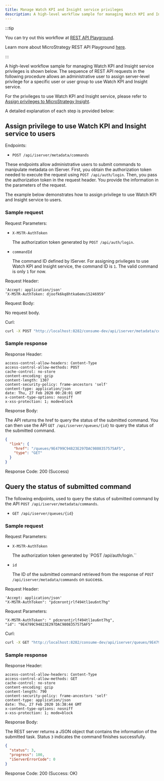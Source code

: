 ```yaml
---
title: Manage Watch KPI and Insight service privileges
description: A high-level workflow sample for managing Watch KPI and Insight service privileges is shown below. The sequence of REST API requests in the following procedure allows an administrative user to assign server-level privilege for a specific user or user group to use Watch KPI and Insight service.
---
```


:::tip

You can try out this workflow at [REST API Playground](https://www.postman.com/microstrategysdk/workspace/microstrategy-rest-api/folder/16131298-27dd7275-e91a-4fe8-900b-0590e0de37b6?ctx=documentation).

Learn more about MicroStrategy REST API Playground [here](/docs/getting-started/playground.md).

:::

A high-level workflow sample for managing Watch KPI and Insight service privileges is shown below. The sequence of REST API requests in the following procedure allows an administrative user to assign server-level privilege for a specific user or user group to use Watch KPI and Insight service.

For the privileges to use Watch KPI and Insight service, please refer to [Assign privileges to MicroStrategy Insight](https://doc-dev.microstrategy.com/producthelp/2021/Library/en-us/Content/insights_privileges.htm).

A detailed explanation of each step is provided below:

## Assign privilege to use Watch KPI and Insight service to users

Endpoints:

- `POST /api/iserver/metadata/commands`

These endpoints allow administrative users to submit commands to manipulate metadata on IServer. First, you obtain the authorization token needed to execute the request using `POST /api/auth/login`. Then, you pass the authorization token in the request header. You provide the information in the parameters of the request.

The example below demonstrates how to assign privilege to use Watch KPI and Insight service to users.

### Sample request

Request Parameters:

- `X-MSTR-AuthToken`

  The authorization token generated by `POST /api/auth/login`.

- `commandId`

  The command ID defined by IServer. For assigning privileges to use Watch KPI and Insight service, the command ID is `1`. The valid command is only `1` for now.

Request Header:

```http
'Accept: application/json'
‘X-MSTR-AuthToken: djoofk6kq8htka6emv15246959’
```

Request Body:

No request body.

Curl:

```bash
curl -X POST "http://localhost:8282/consume-dev/api/iserver/metadata/commands?commandId=1" -H "accept: application/json" -H "X-MSTR-AuthToken: djoofk6kq8htka6emv15246959"
```

### Sample response

Response Header:

```http
access-control-allow-headers: Content-Type
access-control-allow-methods: POST
cache-control: no-store
content-encoding: gzip
content-length: 1307
content-security-policy: frame-ancestors 'self'
content-type: application/json
date: Thu, 27 Feb 2020 00:28:01 GMT
x-content-type-options: nosniff
x-xss-protection: 1; mode=block
```

Response Body:

The API returns the href to query the status of the submitted command. You can then use the API `GET ​/api​/iserver​/queues​/{id}` to query the status of the submitted command.

```json
{
  "link": {
    "href": "/queues/9E4799C94823E297DAC9808357575AF5",
    "type": "GET"
  }
}
```

Response Code: 200 (Success)

## Query the status of submitted command

The following endpoints, used to query the status of submitted command by the API `POST /api/iserver/metadata/commands`.

- `GET ​/api​/iserver​/queues​/{id}`

### Sample request

Request Parameters:

- `X-MSTR-AuthToken`

  The authorization token generated by `POST /api/auth/login.``

- `id`

  The ID of the submitted command retrieved from the response of `POST /api/iserver/metadata/commands` on success.

Request Header:

```http
'Accept: application/json'
"X-MSTR-AuthToken": "pdcmrontjrlf494tl1eu6nt7hg"
```

Request Parameters:

```http
"X-MSTR-AuthToken": " pdcmrontjrlf494tl1eu6nt7hg",
"id": "9E4799C94823E297DAC9808357575AF5"
```

Curl:

```bash
curl -X GET "http://localhost:8282/consume-dev/api/iserver/queues/9E4799C94823E297DAC9808357575AF5" -H "accept: application/json" -H "X-MSTR-AuthToken: cmjt8jfn2ucl260lqtrhh4gips"
```

### Sample response

Response Header:

```http
access-control-allow-headers: Content-Type
access-control-allow-methods: GET
cache-control: no-store
content-encoding: gzip
content-length: 790
content-security-policy: frame-ancestors 'self'
content-type: application/json
date: Thu, 27 Feb 2020 16:38:44 GMT
x-content-type-options: nosniff
x-xss-protection: 1; mode=block
```

Response Body:

The REST server returns a JSON object that contains the information of the submitted task. Status `3` indicates the command finishes successfully.

```json
{
  "status": 3,
  "progress": 100,
  "iServerErrorCode": 0
}
```

Response Code: 200 (Success: OK)
